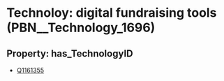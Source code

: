 # Technoloy: __digital fundraising tools__ (PBN__Technology_1696)

## Property: has_TechnologyID

* [Q1161355](Q1161355)


